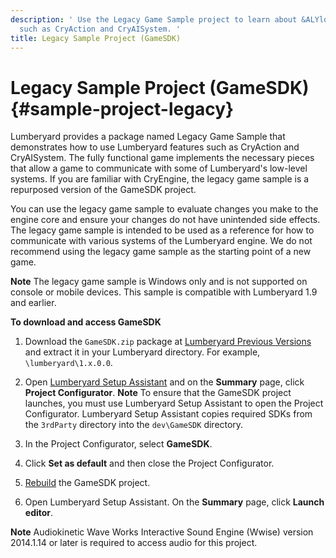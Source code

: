 ```yaml
---
description: ' Use the Legacy Game Sample project to learn about &ALYlong; features
  such as CryAction and CryAISystem. '
title: Legacy Sample Project (GameSDK)
---
```

# Legacy Sample Project \(GameSDK\) {#sample-project-legacy}

Lumberyard provides a package named Legacy Game Sample that demonstrates how to use Lumberyard features such as CryAction and CryAISystem\. The fully functional game implements the necessary pieces that allow a game to communicate with some of Lumberyard's low\-level systems\. If you are familiar with CryEngine, the legacy game sample is a repurposed version of the GameSDK project\.

You can use the legacy game sample to evaluate changes you make to the engine core and ensure your changes do not have unintended side effects\. The legacy game sample is intended to be used as a reference for how to communicate with various systems of the Lumberyard engine\. We do not recommend using the legacy game sample as the starting point of a new game\.

**Note**
The legacy game sample is Windows only and is not supported on console or mobile devices\. This sample is compatible with Lumberyard 1\.9 and earlier\.

**To download and access GameSDK**

1. Download the `GameSDK.zip` package at [Lumberyard Previous Versions](https://aws.amazon.com/lumberyard/downloads/previous-versions/) and extract it in your Lumberyard directory\. For example, `\lumberyard\1.x.0.0`\.

1. Open [Lumberyard Setup Assistant](/docs/userguide/lumberyard-launcher-using.md) and on the **Summary** page, click **Project Configurator**\.
**Note**
To ensure that the GameSDK project launches, you must use Lumberyard Setup Assistant to open the Project Configurator\. Lumberyard Setup Assistant copies required SDKs from the `3rdParty` directory into the `dev\GameSDK` directory\.

1. In the Project Configurator, select **GameSDK**\.

1. Click **Set as default** and then close the Project Configurator\.

1. [Rebuild](/docs/userguide/gems/builtin/s.md) the GameSDK project\.

1. Open Lumberyard Setup Assistant\. On the **Summary** page, click **Launch editor**\.

**Note**
Audiokinetic Wave Works Interactive Sound Engine \(Wwise\) version 2014\.1\.14 or later is required to access audio for this project\.